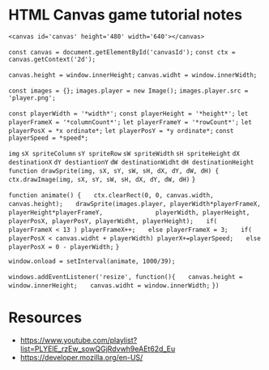 # HTML Canvas game tutorial notes

`<canvas id='canvas' height='480' width='640'></canvas>`

`const canvas = document.getElementById('canvasId');`
`const ctx = canvas.getContext('2d');`

`canvas.height = window.innerHeight;`
`canvas.widht = window.innerWidth;`

`const images = {};`
`images.player = new Image();`
`images.player.src = 'player.png';`

`const playerWidth = '*width*';`
`const playerHeight = '*height*';`
`let playerFrameX = '*columnCount*';`
`let playerFrameY = '*rowCount*';`
`let playerPosX = *x ordinate*;`
`let playerPosY = *y ordinate*;`
`const playerSpeed = *speed*;`

`img`
`sX spriteColumn`
`sY spriteRow`
`sW spriteWidth`
`sH spriteHeight`
`dX destinationX`
`dY destiantionY`
`dW destinationWidht`
`dH destinationHeight`
`function drawSprite(img, sX, sY, sW, sH, dX, dY, dW, dH) {`
`    ctx.drawImage(img, sX, sY, sW, sH, dX, dY, dW, dH)`
`}`

`function animate() {`
`   ctx.clearRect(0, 0, canvas.width, canvas.height);`
`   drawSprite(images.player, playerWidth*playerFrameX, playerHeight*playerFrameY,`
`              playerWidth, playerHeight, playerPosX, playerPosY, playerWidht, playerHeight);`
`   if( playerFrameX < 13 ) playerFrameX++;`
`   else playerFrameX = 3;`
`   if( playerPosX < canvas.widht + playerWidth) playerX+=playerSpeed;`
`   else playerPosX = 0 - playerWidth;`
`}`

`window.onload = setInterval(animate, 1000/39);`

`windows.addEventListener('resize', function(){`
`   canvas.height = window.innerHeight;`
`   canvas.widht = window.innerWidth;`
`})`

  

# Resources

* https://www.youtube.com/playlist?list=PLYElE_rzEw_sowQGjRdvwh9eAEt62d_Eu
* https://developer.mozilla.org/en-US/